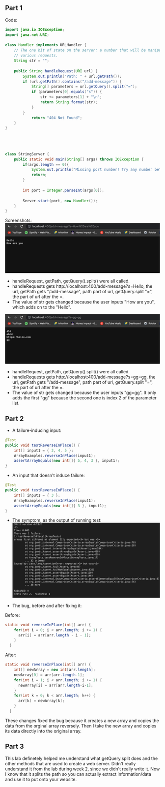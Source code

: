 ## Part 1
Code: 
```java
import java.io.IOException;
import java.net.URI;

class Handler implements URLHandler {
    // The one bit of state on the server: a number that will be manipulated by
    // various requests.
    String str = "";

    public String handleRequest(URI url) {
        System.out.println("Path: " + url.getPath());
        if (url.getPath().contains("/add-message")) {
            String[] parameters = url.getQuery().split("=");
            if (parameters[0].equals("s")) {
                str += parameters[1] + "\n";
                return String.format(str);
            }
        }
            return "404 Not Found";
    }
}

    


class StringServer {
    public static void main(String[] args) throws IOException {
        if(args.length == 0){
            System.out.println("Missing port number! Try any number between 1024 to 49151");
            return;
        }

        int port = Integer.parseInt(args[0]);

        Server.start(port, new Handler());
    }
}
```

Screenshots: 
![Image](helloscreenshot.png)
* handleRequest, getPath, getQuery().split() were all called.
* handleRequests gets http://localhost:400/add-message?s=Hello, the url, getPath gets "/add-message", path part of url, getQuery.split "=", the part of url after the =. 
* The value of str gets changed because the user inputs "How are you", which adds on to the "Hello". 

![Image](weirdinputs.png)
* handleRequest, getPath, getQuery().split() were all called.
* handleRequests gets http://localhost:400/add-message?s=gg=gg, the url, getPath gets "/add-message", path part of url, getQuery.split "=", the part of url after the =. 
* The value of str gets changed because the user inputs "gg=gg". It only adds the first "gg" because the second one is index 2 of the parameter list.

## Part 2

* A failure-inducing input:
```java
@Test 
public void testReverseInPlace() {
    int[] input1 = { 3, 4, 5 };
    ArrayExamples.reverseInPlace(input1);
    assertArrayEquals(new int[]{ 5, 4, 3 }, input1);
}
```
* An input that doesn't induce failure: 
```java
@Test 
public void testReverseInPlace() {
    int[] input1 = { 3 };
    ArrayExamples.reverseInPlace(input1);
    assertArrayEquals(new int[]{ 3 }, input1);
}
```
* The symptom, as the output of running test:
![Image](junittest.png)

* The bug, before and after fixing it:

Before:
```java
static void reverseInPlace(int[] arr) {
    for(int i = 0; i < arr.length; i += 1) {
      arr[i] = arr[arr.length - i - 1];
    }
  }
```
After:
```java
static void reverseInPlace(int[] arr) {
    int[] newArray = new int[arr.length];
    newArray[0] = arr[arr.length-1];
    for(int i = 1; i < arr.length; i += 1) {
      newArray[i] = arr[arr.length-i-1];
    }
    for(int k = 0; k < arr.length; k++) {
      arr[k] = newArray[k];
    }
  }
```
These changes fixed the bug because it creates a new array and copies the data from the orginal array reversely. Then I take the new array and copies its data directly into the original array.

## Part 3
This lab definetely helped me understand what getQuery.split does and the other methods that are used to create a web server. Didn't really understand it from the lab during week 2, since we didn't really write it. Now I know that it splits the path so you can actually extract information/data and use it to put onto your website. 
